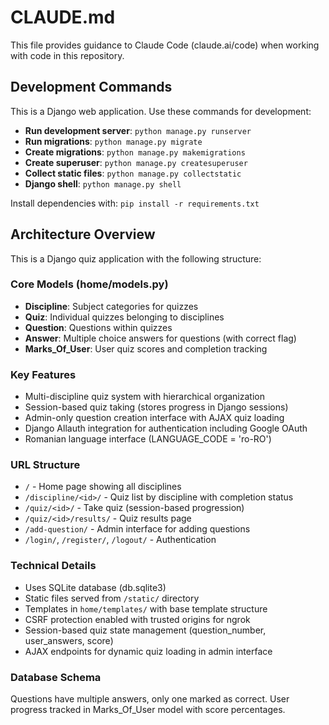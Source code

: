 # CLAUDE.md

This file provides guidance to Claude Code (claude.ai/code) when working with code in this repository.

## Development Commands

This is a Django web application. Use these commands for development:

- **Run development server**: `python manage.py runserver`
- **Run migrations**: `python manage.py migrate`
- **Create migrations**: `python manage.py makemigrations`
- **Create superuser**: `python manage.py createsuperuser`
- **Collect static files**: `python manage.py collectstatic`
- **Django shell**: `python manage.py shell`

Install dependencies with: `pip install -r requirements.txt`

## Architecture Overview

This is a Django quiz application with the following structure:

### Core Models (home/models.py)
- **Discipline**: Subject categories for quizzes
- **Quiz**: Individual quizzes belonging to disciplines  
- **Question**: Questions within quizzes
- **Answer**: Multiple choice answers for questions (with correct flag)
- **Marks_Of_User**: User quiz scores and completion tracking

### Key Features
- Multi-discipline quiz system with hierarchical organization
- Session-based quiz taking (stores progress in Django sessions)
- Admin-only question creation interface with AJAX quiz loading
- Django Allauth integration for authentication including Google OAuth
- Romanian language interface (LANGUAGE_CODE = 'ro-RO')

### URL Structure
- `/` - Home page showing all disciplines
- `/discipline/<id>/` - Quiz list by discipline with completion status
- `/quiz/<id>/` - Take quiz (session-based progression)
- `/quiz/<id>/results/` - Quiz results page
- `/add-question/` - Admin interface for adding questions
- `/login/`, `/register/`, `/logout/` - Authentication

### Technical Details
- Uses SQLite database (db.sqlite3)
- Static files served from `/static/` directory
- Templates in `home/templates/` with base template structure
- CSRF protection enabled with trusted origins for ngrok
- Session-based quiz state management (question_number, user_answers, score)
- AJAX endpoints for dynamic quiz loading in admin interface

### Database Schema
Questions have multiple answers, only one marked as correct. User progress tracked in Marks_Of_User model with score percentages.